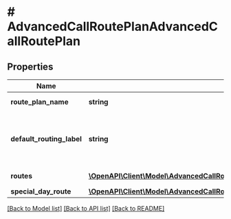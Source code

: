 # # AdvancedCallRoutePlanAdvancedCallRoutePlan

## Properties

Name | Type | Description | Notes
------------ | ------------- | ------------- | -------------
**route_plan_name** | **string** | Name of route plan | [optional]
**default_routing_label** | **string** | Default routing label for advanced call route plan | [optional]
**routes** | [**\OpenAPI\Client\Model\AdvancedCallRoutePlanAdvancedCallRoutePlanRoutes[]**](AdvancedCallRoutePlanAdvancedCallRoutePlanRoutes.md) | List of routes | [optional]
**special_day_route** | [**\OpenAPI\Client\Model\AdvancedCallRoutePlanAdvancedCallRoutePlanSpecialDayRoute**](AdvancedCallRoutePlanAdvancedCallRoutePlanSpecialDayRoute.md) |  | [optional]

[[Back to Model list]](../../README.md#models) [[Back to API list]](../../README.md#endpoints) [[Back to README]](../../README.md)
